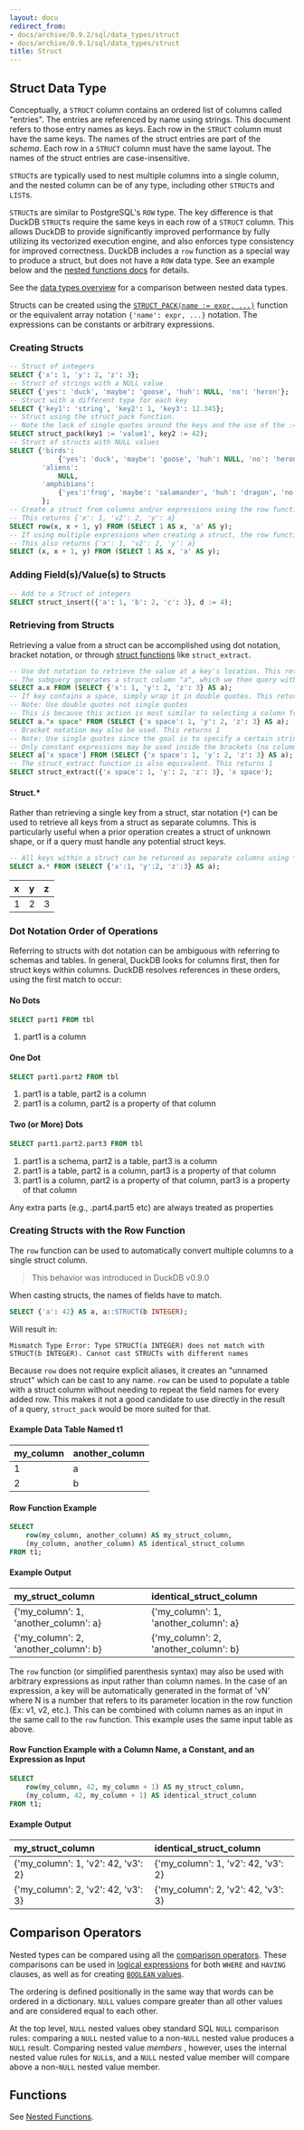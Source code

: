 ```yaml
---
layout: docu
redirect_from:
- docs/archive/0.9.2/sql/data_types/struct
- docs/archive/0.9.1/sql/data_types/struct
title: Struct
---
```


## Struct Data Type

Conceptually, a `STRUCT` column contains an ordered list of columns called "entries". The entries are referenced by name using strings. This document refers to those entry names as keys. Each row in the `STRUCT` column must have the same keys. The names of the struct entries are part of the *schema*. Each row in a `STRUCT` column must have the same layout. The names of the struct entries are case-insensitive.

`STRUCT`s are typically used to nest multiple columns into a single column, and the nested column can be of any type, including other `STRUCT`s and `LIST`s.

`STRUCT`s are similar to PostgreSQL's `ROW` type. The key difference is that DuckDB `STRUCT`s require the same keys in each row of a `STRUCT` column. This allows DuckDB to provide significantly improved performance by fully utilizing its vectorized execution engine, and also enforces type consistency for improved correctness. DuckDB includes a `row` function as a special way to produce a struct, but does not have a `ROW` data type. See an example below and the [nested functions docs](../functions/nested#struct-functions) for details.

See the [data types overview](../../sql/data_types/overview) for a comparison between nested data types.

Structs can be created using the [`STRUCT_PACK(name := expr, ...)`](../functions/nested#struct-functions) function or the equivalent array notation `{'name': expr, ...}` notation. The expressions can be constants or arbitrary expressions.

### Creating Structs

```sql
-- Struct of integers
SELECT {'x': 1, 'y': 2, 'z': 3};
-- Struct of strings with a NULL value
SELECT {'yes': 'duck', 'maybe': 'goose', 'huh': NULL, 'no': 'heron'};
-- Struct with a different type for each key
SELECT {'key1': 'string', 'key2': 1, 'key3': 12.345};
-- Struct using the struct_pack function. 
-- Note the lack of single quotes around the keys and the use of the := operator
SELECT struct_pack(key1 := 'value1', key2 := 42);
-- Struct of structs with NULL values
SELECT {'birds':
            {'yes': 'duck', 'maybe': 'goose', 'huh': NULL, 'no': 'heron'},
        'aliens':
            NULL,
        'amphibians':
            {'yes':'frog', 'maybe': 'salamander', 'huh': 'dragon', 'no':'toad'}
        };
-- Create a struct from columns and/or expressions using the row function.
-- This returns {'x': 1, 'v2': 2, 'y': a}
SELECT row(x, x + 1, y) FROM (SELECT 1 AS x, 'a' AS y);
-- If using multiple expressions when creating a struct, the row function is optional
-- This also returns {'x': 1, 'v2': 2, 'y': a}
SELECT (x, x + 1, y) FROM (SELECT 1 AS x, 'a' AS y);
```

### Adding Field(s)/Value(s) to Structs

```sql
-- Add to a Struct of integers
SELECT struct_insert({'a': 1, 'b': 2, 'c': 3}, d := 4);
```

### Retrieving from Structs

Retrieving a value from a struct can be accomplished using dot notation, bracket notation, or through [struct functions](../functions/nested#struct-functions) like `struct_extract`.
```sql
-- Use dot notation to retrieve the value at a key's location. This returns 1
-- The subquery generates a struct column "a", which we then query with a.x
SELECT a.x FROM (SELECT {'x': 1, 'y': 2, 'z': 3} AS a);
-- If key contains a space, simply wrap it in double quotes. This returns 1
-- Note: Use double quotes not single quotes 
-- This is because this action is most similar to selecting a column from within the struct
SELECT a."x space" FROM (SELECT {'x space': 1, 'y': 2, 'z': 3} AS a);
-- Bracket notation may also be used. This returns 1
-- Note: Use single quotes since the goal is to specify a certain string key. 
-- Only constant expressions may be used inside the brackets (no columns)
SELECT a['x space'] FROM (SELECT {'x space': 1, 'y': 2, 'z': 3} AS a);
-- The struct_extract function is also equivalent. This returns 1
SELECT struct_extract({'x space': 1, 'y': 2, 'z': 3}, 'x space');
```

#### Struct.*

Rather than retrieving a single key from a struct, star notation (`*`) can be used to retrieve all keys from a struct as separate columns. 
This is particularly useful when a prior operation creates a struct of unknown shape, or if a query must handle any potential struct keys.

```sql
-- All keys within a struct can be returned as separate columns using *
SELECT a.* FROM (SELECT {'x':1, 'y':2, 'z':3} AS a);
```

<div class="narrow_table"></div>

| x | y | z |
|:---|:---|:---|
| 1 | 2 | 3 |

### Dot Notation Order of Operations

Referring to structs with dot notation can be ambiguous with referring to schemas and tables. In general, DuckDB looks for columns first, then for struct keys within columns. DuckDB resolves references in these orders, using the first match to occur:

#### No Dots

```sql
SELECT part1 FROM tbl
```
1. part1 is a column

#### One Dot

```sql
SELECT part1.part2 FROM tbl
```
1. part1 is a table, part2 is a column
2. part1 is a column, part2 is a property of that column

#### Two (or More) Dots

```sql
SELECT part1.part2.part3 FROM tbl
```
1. part1 is a schema, part2 is a table, part3 is a column
2. part1 is a table, part2 is a column, part3 is a property of that column
3. part1 is a column, part2 is a property of that column, part3 is a property of that column

Any extra parts (e.g., .part4.part5 etc) are always treated as properties

### Creating Structs with the Row Function

The `row` function can be used to automatically convert multiple columns to a single struct column.

> This behavior was introduced in DuckDB v0.9.0

When casting structs, the names of fields have to match.
```sql
SELECT {'a': 42} AS a, a::STRUCT(b INTEGER);
```
Will result in:
```text
Mismatch Type Error: Type STRUCT(a INTEGER) does not match with STRUCT(b INTEGER). Cannot cast STRUCTs with different names
```

Because `row` does not require explicit aliases, it creates an "unnamed struct" which can be cast to any name.
`row` can be used to populate a table with a struct column without needing to repeat the field names for every added row.
This makes it not a good candidate to use directly in the result of a query, `struct_pack` would be more suited for that.

#### Example Data Table Named t1

<div class="narrow_table"></div>

| my_column | another_column |
|:---|:---|
| 1 | a |
| 2 | b |

#### Row Function Example

```sql
SELECT 
    row(my_column, another_column) AS my_struct_column,
    (my_column, another_column) AS identical_struct_column
FROM t1;
```

#### Example Output

<div class="narrow_table"></div>

| my_struct_column | identical_struct_column |
|:---|:---|
| {'my_column': 1, 'another_column': a} | {'my_column': 1, 'another_column': a} |
| {'my_column': 2, 'another_column': b} | {'my_column': 2, 'another_column': b} |

The `row` function (or simplified parenthesis syntax) may also be used with arbitrary expressions as input rather than column names. In the case of an expression, a key will be automatically generated in the format of 'vN' where N is a number that refers to its parameter location in the row function (Ex: v1, v2, etc.). This can be combined with column names as an input in the same call to the `row` function. This example uses the same input table as above.

#### Row Function Example with a Column Name, a Constant, and an Expression as Input

```sql
SELECT 
    row(my_column, 42, my_column + 1) AS my_struct_column,
    (my_column, 42, my_column + 1) AS identical_struct_column
FROM t1;
```

#### Example Output

<div class="narrow_table"></div>

| my_struct_column | identical_struct_column |
|:---|:---|
| {'my_column': 1, 'v2': 42, 'v3': 2} | {'my_column': 1, 'v2': 42, 'v3': 2} |
| {'my_column': 2, 'v2': 42, 'v3': 3} | {'my_column': 2, 'v2': 42, 'v3': 3} |

## Comparison Operators

Nested types can be compared using all the [comparison operators](../expressions/comparison_operators).
These comparisons can be used in [logical expressions](../expressions/logical_operators)
for both `WHERE` and `HAVING` clauses, as well as for creating [`BOOLEAN` values](boolean).

The ordering is defined positionally in the same way that words can be ordered in a dictionary.
`NULL` values compare greater than all other values and are considered equal to each other.

At the top level, `NULL` nested values obey standard SQL `NULL` comparison rules:
comparing a `NULL` nested value to a non-`NULL` nested value produces a `NULL` result.
Comparing nested value _members_ , however, uses the internal nested value rules for `NULL`s,
and a `NULL` nested value member will compare above a non-`NULL` nested value member.

## Functions

See [Nested Functions](../../sql/functions/nested).